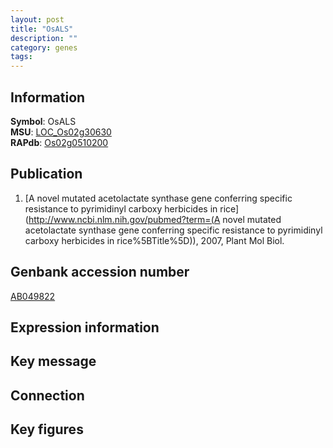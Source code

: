 ```yaml
---
layout: post
title: "OsALS"
description: ""
category: genes
tags: 
---
```


## Information
__Symbol__: OsALS  
__MSU__: [LOC_Os02g30630](http://rice.plantbiology.msu.edu/cgi-bin/ORF_infopage.cgi?orf=LOC_Os02g30630)  
__RAPdb__: [Os02g0510200](http://rapdb.dna.affrc.go.jp/viewer/gbrowse_details/irgsp1?name=Os02g0510200)  

## Publication
1. [A novel mutated acetolactate synthase gene conferring specific resistance to pyrimidinyl carboxy herbicides in rice](http://www.ncbi.nlm.nih.gov/pubmed?term=(A novel mutated acetolactate synthase gene conferring specific resistance to pyrimidinyl carboxy herbicides in rice%5BTitle%5D)), 2007, Plant Mol Biol.

## Genbank accession number
[AB049822](http://www.ncbi.nlm.nih.gov/nuccore/AB049822)

## Expression information

## Key message

## Connection

## Key figures


